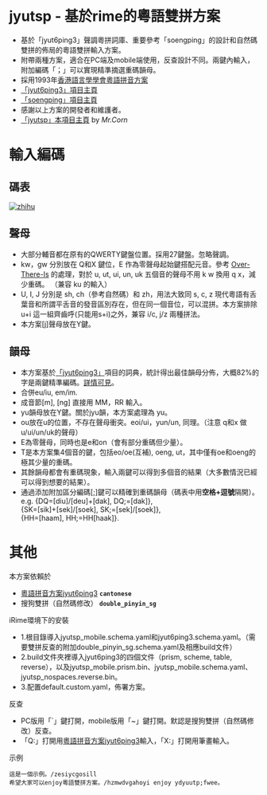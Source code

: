 # jyutsp - 基於rime的粵語雙拼方案

* 基於「jyut6ping3」聲調粵拼詞庫、重要參考「soengping」的設計和自然碼雙拼的佈局的粵語雙拼輸入方案。<br>
* 附帶兩種方案，適合在PC端及mobile端使用，反查設計不同。兩鍵內輸入，附加編碼「；」可以實現精準摘選重碼韻母。<br>
* 採用1993年[香港語言學學會粵語拼音方案](https://www.lshk.org/jyutping)<br>
* [「jyut6ping3」項目主頁](https://github.com/rime/rime-cantonese)<br>
* [「soengping」項目主頁](https://github.com/Over-There-Is/rime-soengping/)<br>
* 感謝以上方案的開發者和維護者。<br>
* [「jyutsp」本項目主頁](https://github.com/MrCorn0-0/jyutsp) by *Mr.Corn* <br>

# 輸入編碼
## 碼表

[![zhihu]](https://www.zhihu.com/question/54691506/answer/1022245649)

[zhihu]:https://pic2.zhimg.com/80/v2-c7ea6ffcfe550d4bc31ef38a27e5edfd_720w.jpg "碼表"

## 聲母
* 大部分輔音都在原有的QWERTY鍵盤位置。採用27鍵盤。忽略聲調。
* kw，gw 分別放在 Q和X 鍵位，E 作為零聲母起始鍵搭配元音。參考 [Over-There-Is](https://github.com/Over-There-Is/rime-soengping/) 的處理，對於 u, ut, ui, un, uk 五個音的聲母不用 k w 換用 q x，減少重碼。 （兼容 ku 的輸入）
* U, I, J 分別是 sh, ch（參考自然碼）和 zh，用法大致同 s, c, z 現代粵語有舌葉音和所謂平舌音的發音區別存在，但在同一個音位，可以混拼。本方案排除 u+i 這一組齊齒呼(只能用s+i)之外，兼容 i/c, j/z 兩種拼法。
* 本方案[j]聲母放在Y鍵。

## 韻母
* 本方案基於[「jyut6ping3」](https://github.com/rime/rime-cantonese)項目的詞典，統計得出最佳韻母分佈，大概82%的字是兩鍵精準編碼。[詳情可見](https://www.zhihu.com/question/54691506/answer/1022245649)。
* 合併eu/iu, em/im.
* 成音節[m], [ng] 直接用 MM，RR 輸入。
* yu韻母放在Y鍵。關於jyu韻，本方案處理為 yu。
* ou放在u的位置，不存在聲母衝突。eoi/ui，yun/un, 同理。（注意 q和x 做u/ui/un/uk的聲母）
* E為零聲母，同時也是e和on（會有部分重碼但少量）。
* T是本方案集4個音的鍵，包括eo/oe(互補), oeng, ut，其中僅有oe和oeng的極其少量的重碼。
* 其餘韻母都會有重碼現象，輸入兩鍵可以得到多個音的結果（大多數情況已經可以得到想要的結果）。
* 通過添加附加區分編碼[;]鍵可以精確到重碼韻母（碼表中用**空格+逗號**隔開）。<br>
e.g. {DQ=[diu]/[deu]+[dak], DQ;=[dak]}, <br>
{SK=[sik]+[sek]/[soek], SK;=[sek]/[soek]}, <br>
{HH=[haam], HH;=HH[haak]}.

# 其他
本方案依賴於
  - [粵語拼音方案jyut6ping3](https://github.com/rime/rime-cantonese)  **`cantonese`**
  - 搜狗雙拼（自然碼修改）  **`double_pinyin_sg`**

iRime環境下的安裝
  - 1.根目錄導入jyutsp_mobile.schema.yaml和jyut6ping3.schema.yaml。（需要雙拼反查的附加double_pinyin_sg.schema.yaml及相應build文件）
  - 2.build文件夾裡導入jyut6ping3的四個文件（prism, scheme, table, reverse），以及jyutsp_mobile.prism.bin、jyutsp_mobile.schema.yaml、jyutsp_nospaces.reverse.bin。
  - 3.配置default.custom.yaml，佈署方案。

反查
  - PC版用「\`」鍵打開，mobile版用「~」鍵打開。默認是搜狗雙拼（自然碼修改）反查。
  - 「Q:」打開用[粵語拼音方案jyut6ping3](https://github.com/rime/rime-cantonese)輸入，「X:」打開用筆畫輸入。


示例

    這是一個示例。/zesiycgosill
    希望大家可以enjoy粵語雙拼方案。/hzmwdvgahoyi enjoy ydyuutp;fwee。

